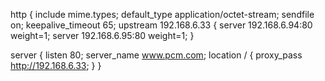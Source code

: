http {
    include       mime.types;
    default_type  application/octet-stream;
    sendfile        on;
    keepalive_timeout  65;
	upstream 192.168.6.33 {
		server 192.168.6.94:80 weight=1;
		server 192.168.6.95:80 weight=1;
	}

   server {
        listen       80;
        server_name  www.pcm.com;
        location / {
			proxy_pass http://192.168.6.33;
        }
	}
